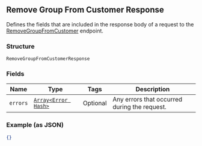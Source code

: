 ## Remove Group From Customer Response

Defines the fields that are included in the response body of
a request to the [RemoveGroupFromCustomer](#endpoint-removegroupfromcustomer)
endpoint.

### Structure

`RemoveGroupFromCustomerResponse`

### Fields

| Name | Type | Tags | Description |
|  --- | --- | --- | --- |
| `errors` | [`Array<Error Hash>`](/doc/models/error.md) | Optional | Any errors that occurred during the request. |

### Example (as JSON)

```json
{}
```

